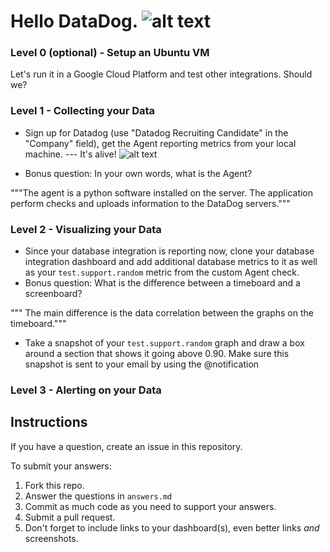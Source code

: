# Hello DataDog. ![alt text](https://p4.zdassets.com/hc/settings_assets/634376/200103325/e0dpcDm5xaOKOuvtZa30xg-Datadog_Logo.png "DataDog")

### Level 0 (optional) - Setup an Ubuntu VM

Let's run it in a Google Cloud Platform and test other integrations. Should we?

### Level 1 - Collecting your Data

* Sign up for Datadog (use "Datadog Recruiting Candidate" in the "Company" field), get the Agent reporting metrics from your local machine.
--- It's alive! ![alt text](https://raw.githubusercontent.com/makak/hiring-engineers/solutions-engineer/images/really_up_datadog.PNG "Host is alive!") 

* Bonus question: In your own words, what is the Agent?

"""The agent is a python software installed on the server. 
The application perform checks and uploads information to the DataDog servers."""

### Level 2 - Visualizing your Data

* Since your database integration is reporting now, clone your database integration dashboard and add additional database metrics to it as well as your `test.support.random` metric from the custom Agent check.
* Bonus question: What is the difference between a timeboard and a screenboard?

""" The main difference is the data correlation between the graphs on the timeboard.""" 

* Take a snapshot of your `test.support.random` graph and draw a box around a section that shows it going above 0.90. Make sure this snapshot is sent to your email by using the @notification



### Level 3 - Alerting on your Data

## Instructions
If you have a question, create an issue in this repository.

To submit your answers:

1. Fork this repo.
2. Answer the questions in `answers.md`
3. Commit as much code as you need to support your answers.
4. Submit a pull request.
5. Don't forget to include links to your dashboard(s), even better links *and* screenshots.
